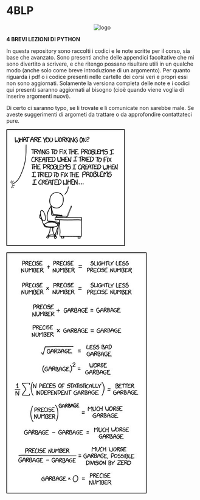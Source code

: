 # 4BLP

<p align="center">
  <img src="https://raw.githubusercontent.com/ai-sf/pisa-eventi/tree/main/4BLP/all/vignette/logo.png" alt="logo" width="250">
</p>

**4 BREVI LEZIONI DI PYTHON**


In questa repository sono raccolti i codici e le note scritte per il corso, sia base che avanzato.
Sono presenti anche delle appendici facoltative che mi sono divertito a scrivere, e che ritengo possano risultare utili in un qualche modo (anche solo come breve introduzione di un argomento).
Per quanto riguarda i pdf o i codice presenti nelle cartelle dei corsi veri e propri essi non sono aggiornati.
Solamente la versiona completa delle note e i codici qui presenti saranno aggiornati al bisogno (cioè quando viene voglia di inserire argomenti nuovi).

Di certo ci saranno typo, se li trovate e li comunicate non sarebbe male.
Se aveste suggerimenti di argometi da trattare o da approfondire contattateci pure.

![](vignette/fixing_problems.png)


![](vignette/analisi.jpeg)
